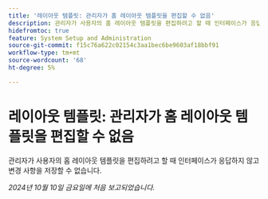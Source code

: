 ```yaml
---
title: '레이아웃 템플릿: 관리자가 홈 레이아웃 템플릿을 편집할 수 없음'
description: 관리자가 사용자의 홈 레이아웃 템플릿을 편집하려고 할 때 인터페이스가 응답하지 않고 변경 사항을 저장할 수 없습니다.
hidefromtoc: true
feature: System Setup and Administration
source-git-commit: f15c76a622c02154c3aa1bec6be9603af18bbf91
workflow-type: tm+mt
source-wordcount: '68'
ht-degree: 5%

---
```


# 레이아웃 템플릿: 관리자가 홈 레이아웃 템플릿을 편집할 수 없음

관리자가 사용자의 홈 레이아웃 템플릿을 편집하려고 할 때 인터페이스가 응답하지 않고 변경 사항을 저장할 수 없습니다.

_2024년 10월 10일 금요일에 처음 보고되었습니다._
